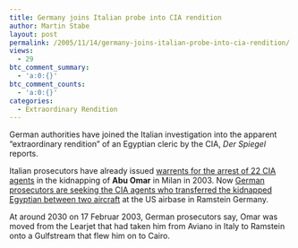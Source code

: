 ```yaml
---
title: Germany joins Italian probe into CIA rendition
author: Martin Stabe
layout: post
permalink: /2005/11/14/germany-joins-italian-probe-into-cia-rendition/
views:
  - 29
btc_comment_summary:
  - 'a:0:{}'
btc_comment_counts:
  - 'a:0:{}'
categories:
  - Extraordinary Rendition
---
```

German authorities have joined the Italian investigation into the apparent &ldquo;extraordinary rendition&rdquo; of an Egyptian cleric by the CIA, *Der Spiegel* reports.

Italian prosecutors have already issued [warrents for the arrest of 22 CIA agents][1] in the kidnapping of **Abu Omar** in Milan in 2003. Now [German prosecutors are seeking the CIA agents who transferred the kidnapped Egyptian between two aircraft][2] at the US airbase in Ramstein Germany.

At around 2030 on 17 Februar 2003, German prosecutors say, Omar was moved from the Learjet that had taken him from Aviano in Italy to Ramstein onto a Gulfstream that flew him on to Cairo.

 [1]: http://www.martinstabe.com/blog/archives/2005/11/itay_requests_c.php
 [2]: http://www.spiegel.de/politik/deutschland/0,1518,384681,00.html